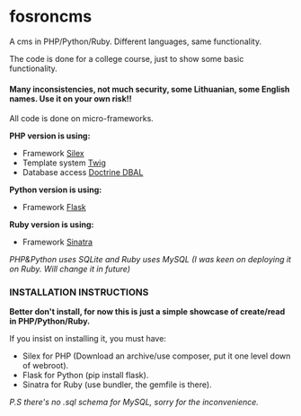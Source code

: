 fosroncms
=========
A cms in PHP/Python/Ruby. Different languages, same functionality. 

The code is done for a college course, just to show some basic functionality.
#### Many inconsistencies, not much security, some Lithuanian, some English names. Use it on your own risk!!

All code is done on micro-frameworks.


**PHP version is using:**
* Framework [Silex](http://silex.sensiolabs.org/)
* Template system [Twig](http://twig.sensiolabs.org/)
* Database access [Doctrine DBAL](http://www.doctrine-project.org/projects/dbal.html)

**Python version is using:**
* Framework [Flask](http://flask.pocoo.org/)

**Ruby version is using:**
* Framework [Sinatra](http://www.sinatrarb.com/)

_PHP&Python uses SQLite and Ruby uses MySQL (I was keen on deploying it on Ruby. Will change it in future)_

### INSTALLATION INSTRUCTIONS

**Better don't install, for now this is just a simple showcase of create/read in PHP/Python/Ruby.**

If you insist on installing it, you must have:
* Silex for PHP (Download an archive/use composer, put it one level down of webroot).
* Flask for Python (pip install flask).
* Sinatra for Ruby (use bundler, the gemfile is there).

_P.S there's no .sql schema for MySQL, sorry for the inconvenience._
